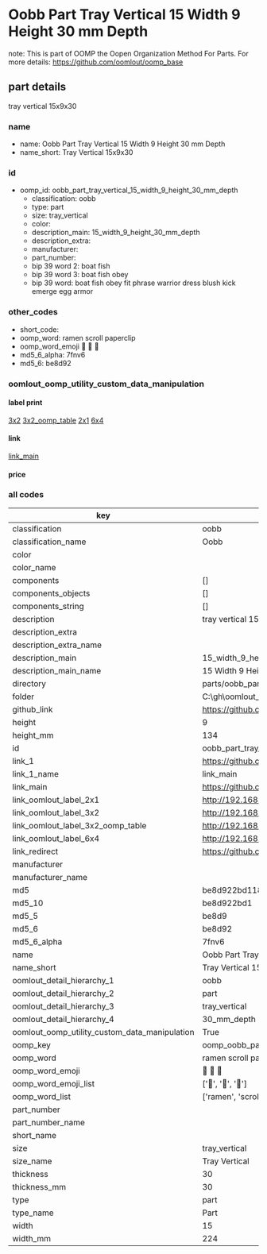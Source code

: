 # Oobb Part Tray Vertical 15 Width 9 Height 30 mm Depth  

note: This is part of OOMP the Oopen Organization Method For Parts. For more details: https://github.com/oomlout/oomp_base

##  part details
  



tray vertical 15x9x30



### name
* name: Oobb Part Tray Vertical 15 Width 9 Height 30 mm Depth
* name_short: Tray Vertical 15x9x30 
### id
* oomp_id: oobb_part_tray_vertical_15_width_9_height_30_mm_depth
  * classification: oobb
  * type: part
  * size: tray_vertical
  * color: 
  * description_main: 15_width_9_height_30_mm_depth
  * description_extra: 
  * manufacturer: 
  * part_number: 
  * bip 39 word 2: boat fish
  * bip 39 word 3: boat fish obey
  * bip 39 word: boat fish obey fit phrase warrior dress blush kick emerge egg armor

### other_codes
* short_code: 
* oomp_word: ramen scroll paperclip
* oomp_word_emoji :ramen: :scroll: :paperclip:
* md5_6_alpha: 7fnv6
* md5_6: be8d92






### oomlout_oomp_utility_custom_data_manipulation
#### label print
[3x2](http://192.168.1.245:1112/?label=oomp%207fnv6)
[3x2_oomp_table](http://192.168.1.108:1112/?label=oomp%207fnv6)
[2x1](http://192.168.1.242:1112/?label=oomp%207fnv6)
[6x4](http://192.168.1.55:1112/?label=oomp%207fnv6)    

#### link

[link_main](https://github.com/oomlout/oomlout_oobb_version_4_generated_parts/tree/main/navigation_oomp/oobb/part/tray_vertical/15_width_9_height_30_mm_depth/part)                              

#### price







### all codes 
| key | value |  
| --- | --- |  
| classification | oobb |  
| classification_name | Oobb |  
| color |  |  
| color_name |  |  
| components | [] |  
| components_objects | [] |  
| components_string | [] |  
| description | tray vertical 15x9x30 |  
| description_extra |  |  
| description_extra_name |  |  
| description_main | 15_width_9_height_30_mm_depth |  
| description_main_name | 15 Width 9 Height 30 mm Depth |  
| directory | parts/oobb_part_tray_vertical_15_width_9_height_30_mm_depth |  
| folder | C:\gh\oomlout_oobb_version_4_generated_parts\parts\oobb_part_tray_vertical_15_width_9_height_30_mm_depth |  
| github_link | https://github.com/oomlout/oomlout_oomp_part_src/tree/main/parts/oobb_part_tray_vertical_15_width_9_height_30_mm_depth |  
| height | 9 |  
| height_mm | 134 |  
| id | oobb_part_tray_vertical_15_width_9_height_30_mm_depth |  
| link_1 | https://github.com/oomlout/oomlout_oobb_version_4_generated_parts/tree/main/navigation_oomp/oobb/part/tray_vertical/15_width_9_height_30_mm_depth/part |  
| link_1_name | link_main |  
| link_main | https://github.com/oomlout/oomlout_oobb_version_4_generated_parts/tree/main/navigation_oomp/oobb/part/tray_vertical/15_width_9_height_30_mm_depth/part |  
| link_oomlout_label_2x1 | http://192.168.1.242:1112/?label=oomp%207fnv6 |  
| link_oomlout_label_3x2 | http://192.168.1.245:1112/?label=oomp%207fnv6 |  
| link_oomlout_label_3x2_oomp_table | http://192.168.1.108:1112/?label=oomp%207fnv6 |  
| link_oomlout_label_6x4 | http://192.168.1.55:1112/?label=oomp%207fnv6 |  
| link_redirect | https://github.com/oomlout/oomlout_oobb_version_4_generated_parts/tree/main/parts/oobb_tray_vertical_15_09_30 |  
| manufacturer |  |  
| manufacturer_name |  |  
| md5 | be8d922bd1188857dd51e57d2fd5e8c6 |  
| md5_10 | be8d922bd1 |  
| md5_5 | be8d9 |  
| md5_6 | be8d92 |  
| md5_6_alpha | 7fnv6 |  
| name | Oobb Part Tray Vertical 15 Width 9 Height 30 mm Depth |  
| name_short | Tray Vertical 15x9x30  |  
| oomlout_detail_hierarchy_1 | oobb |  
| oomlout_detail_hierarchy_2 | part |  
| oomlout_detail_hierarchy_3 | tray_vertical |  
| oomlout_detail_hierarchy_4 | 30_mm_depth |  
| oomlout_oomp_utility_custom_data_manipulation | True |  
| oomp_key | oomp_oobb_part_tray_vertical_15_width_9_height_30_mm_depth |  
| oomp_word | ramen scroll paperclip |  
| oomp_word_emoji | :ramen: :scroll: :paperclip: |  
| oomp_word_emoji_list | [':ramen:', ':scroll:', ':paperclip:'] |  
| oomp_word_list | ['ramen', 'scroll', 'paperclip'] |  
| part_number |  |  
| part_number_name |  |  
| short_name |  |  
| size | tray_vertical |  
| size_name | Tray Vertical |  
| thickness | 30 |  
| thickness_mm | 30 |  
| type | part |  
| type_name | Part |  
| width | 15 |  
| width_mm | 224 |  
